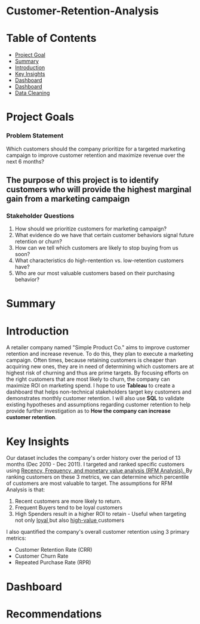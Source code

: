 # Customer-Retention-Analysis

# Table of Contents
- [Project Goal](#Project-Goals)
- [Summary](#Summary)
- [Introduction](#Introduction)
- [Key Insights](#Key-Insights)
- [Dashboard](#Dashboard)
- [Dashboard](#Recommendations)
- [Data Cleaning](#Data-Cleaning)

# Project Goals
### Problem Statement
Which customers should the company prioritize for a targeted marketing campaign to improve customer retention and maximize revenue over the next 6 months?


## The purpose of this project is to identify customers who will provide the highest marginal gain from a marketing campaign 


### Stakeholder Questions
1. How should we prioritize customers for marketing campaign?
2. What evidence do we have that certain customer behaviors signal future retention or churn?
3. How can we tell which customers are likely to stop buying from us soon?
4. What characteristics do high-rentention vs. low-retention customers have?
5. Who are our most valuable customers based on their purchasing behavior?


# Summary 

# Introduction
A retailer company named "Simple Product Co." aims to improve customer retention and increase revenue. To do this, they plan to execute a marketing campaign. Often times, because retaining customers is cheaper than acquiring new ones, they are in need of determining which customers are at highest risk of churning and thus are prime targets. By focusing efforts on the right customers that are most likely to churn, the company can maximize ROI on marketing spend. I hope to use **Tableau** to create a dashboard that helps non-technical stakeholders target key customers and demonstrates monthly customer retention. I will also use **SQL** to validate existing hypotheses and assumptions regarding customer retention to help provide further investigation as to **How the company can increase customer retention**. 

# Key Insights
Our dataset includes the company's order history over the period of 13 months (Dec 2010 - Dec 2011). 
I targeted and ranked specific customers using <u> Recency, Frequency, and monetary value analysis (RFM Analysis). </u> 
By ranking customers on these 3 metrics, we can determine which percentile of customers are most valuable to target.
The assumptions for RFM Analysis is that:
1. Recent customers are more likely to return.
2. Frequent Buyers tend to be loyal customers
3. High Spenders result in a higher ROI to retain - Useful when targeting not only <u> loyal </u> but also <u> high-value </u> customers


I also quantified the company's overall customer retention using 3 primary metrics:
* Customer Retention Rate (CRR)
* Customer Churn Rate 
* Repeated Purchase Rate (RPR)

# Dashboard


# Recommendations








<!--Annotations
Table of Contents:
- [Section title](#section-title)


-->